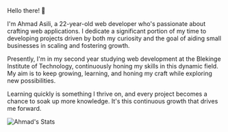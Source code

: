 Hello there! 👋

I'm Ahmad Asili, a 22-year-old web developer who's passionate about crafting web applications. I dedicate a significant portion of my time to developing projects driven by both my curiosity and the goal of aiding small businesses in scaling and fostering growth.

Presently, I'm in my second year studying web development at the Blekinge Institute of Technology, continuously honing my skills in this dynamic field. My aim is to keep growing, learning, and honing my craft while exploring new possibilities.

Learning quickly is something I thrive on, and every project becomes a chance to soak up more knowledge. It's this continuous growth that drives me forward.

![Ahmad's Stats](https://github-readme-stats.vercel.app/api?username=asili2001&count_private=true&show_icons=true&include_all_commits=true&hide_border=true&count_private=true&theme=radical&bg_color=00000000)
